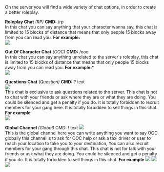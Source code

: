 On the server you will find a wide variety of chat options, in order to create a better roleplay.

**Roleplay Chat** _(RP)_
**CMD:** /rp                                                                                      
In this chat you can say anything that your character wanna say, this chat is limited to 15 blocks of distance that means that only people 15 blocks away from you can read you.
**For example:**                                                                             
![](https://i.gyazo.com/d5c5a287701086723eeb95498b267e72.png)

**Out Of Character Chat** _(OOC)_
**CMD:** /ooc                                                                                      
In this chat you can say anything unrelated to the server's roleplay, this chat is limited to 15 blocks of distance that means that only people 15 blocks away from you can read you.
**For example:***                                                                           
 ![](https://i.gyazo.com/1b6126a98d417f8c43a1ea83a70fa60a.png)

**Questions Chat** _(Question)_
**CMD:** ? text                
![](https://i.gyazo.com/f9662b23550858992ceb1f63fa74d431.png)                                 
This chat is exclusive to ask questions related to the server.
This chat is not to chat with your friends or ask where they are or what they are doing. You could be silenced and get a penalty if you do.
It is totally forbidden to recruit members for your gang here.
It is totally forbidden to sell things in this chat.
**For example**                                                                                              
![](https://i.gyazo.com/692736c2a07a9fb23e0c76c91ee2811a.png)

**Global Channel** _(Global)_
CMD: ! text
![](https://i.gyazo.com/95bc981b7b547d753e34bb4ac7098616.png)                                     
This is the global channel here you can write anything you want to say OOC globally this channel is to ask for OOC help or ask a taxi driver or user to reach your location to take you to your destination, You can also recruit members for your gang through this chat.
This chat is not for talk with your friends or ask what they are doing. You could be silenced and get a penalty if you do.
It is totally forbidden to sell things in this chat.
**For example**
![](https://i.gyazo.com/3d3cee87b295931e37c19c78e2018812.png)
![](https://i.gyazo.com/c1195f8648a23b5746d541204584c74d.png)
![](https://i.gyazo.com/61ef79a3c235eb0735675f165a81a88e.png)